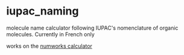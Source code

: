 # iupac_naming
molecule name calculator following IUPAC's nomenclature of organic molecules. Currently in French only

works on the [numworks calculator](https://numworks.com/)
